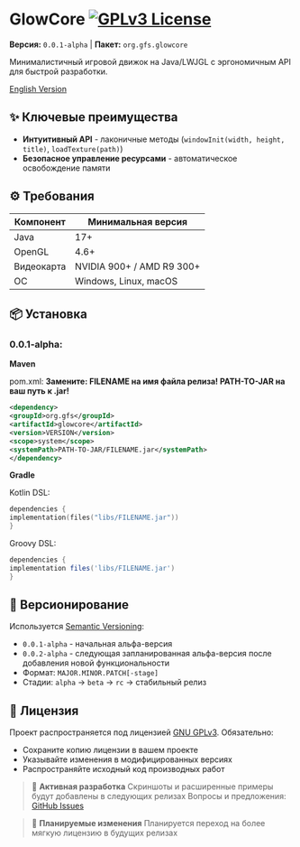 # GlowCore [![GPLv3 License](https://img.shields.io/badge/License-GPL%20v3-yellow.svg)](https://opensource.org/licenses/)
**Версия:** `0.0.1-alpha` | **Пакет:** `org.gfs.glowcore`

Минималистичный игровой движок на Java/LWJGL с эргономичным API для быстрой разработки.

[English Version](README.md)

## ✨ Ключевые преимущества
- **Интуитивный API** - лаконичные методы (`windowInit(width, height, title)`, `loadTexture(path)`)
- **Безопасное управление ресурсами** - автоматическое освобождение памяти

## ⚙️ Требования
| Компонент | Минимальная версия |
| --------- | -------------- |
| Java | 17+ |
| OpenGL | 4.6+ |
| Видеокарта | NVIDIA 900+ / AMD R9 300+ |
| ОС | Windows, Linux, macOS |

## 📦 Установка

### 0.0.1-alpha:

**Maven**

pom.xml:
**Замените: FILENAME на имя файла релиза! PATH-TO-JAR на ваш путь к .jar!**

```xml
<dependency>
<groupId>org.gfs</groupId>
<artifactId>glowcore</artifactId>
<version>VERSION</version>
<scope>system</scope>
<systemPath>PATH-TO-JAR/FILENAME.jar</systemPath>
</dependency>
```

**Gradle**

Kotlin DSL:
```kts
dependencies {
implementation(files("libs/FILENAME.jar"))
}
```

Groovy DSL:
```groovy
dependencies {
implementation files('libs/FILENAME.jar')
}
```

## 🔄 Версионирование
Используется [Semantic Versioning](https://semver.org/):
- `0.0.1-alpha` - начальная альфа-версия
- `0.0.2-alpha` - следующая запланированная альфа-версия после добавления новой функциональности
- Формат: `MAJOR.MINOR.PATCH[-stage]`
- Стадии: `alpha` → `beta` → `rc` → стабильный релиз

## 📜 Лицензия
Проект распространяется под лицензией [GNU GPLv3](LICENSE). Обязательно:
- Сохраните копию лицензии в вашем проекте
- Указывайте изменения в модифицированных версиях
- Распространяйте исходный код производных работ

> 🚧 **Активная разработка**
> Скриншоты и расширенные примеры будут добавлены в следующих релизах
> Вопросы и предложения: [GitHub Issues](https://github.com/IsThisALis/GlowCore/issues)

> 🔄 **Планируемые изменения**
> Планируется переход на более мягкую лицензию в будущих релизах